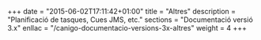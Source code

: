 +++
date        = "2015-06-02T17:11:42+01:00"
title       = "Altres"
description = "Planificació de tasques, Cues JMS, etc."
sections    = "Documentació versió 3.x"
enllac		= "/canigo-documentacio-versions-3x-altres"
weight 		= 4
+++
